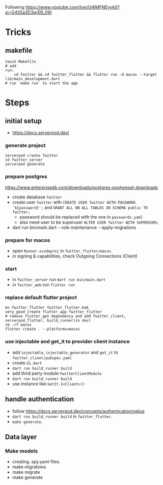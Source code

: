 Following https://www.youtube.com/live/U4iMFNEyyk0?si=G4S5a3D3qrER_09t

# Tricks
## makefile
```
touch Makefile
# add 
run: 
	cd fwitter && cd fwitter_flutter && flutter run -d macos --target lib/main_development.dart
# run `make run` to start the app
```

# Steps
## initial setup
- https://docs.serverpod.dev/

### generate project
```
serverpod create fwitter
cd fwitter_server 
serverpod generate
```

### prepare postgres
https://www.enterprisedb.com/downloads/postgres-postgresql-downloads
- create database `fwitter`
- create user `fwitter` with `CREATE USER fwitter WITH PASSWORD '${password}';` and `GRANT ALL ON ALL TABLES IN SCHEMA public TO fwitter;`
  - password should be replaced with the one in `passwords.yaml`
  - also need user to be superuser `ALTER USER fwitter WITH SUPERUSER;`
- dart run bin/main.dart --role maintenance --apply-migrations 

### prepare for macos
- open `Runner.xcodeproj` in `fwitter_flutter/macos`
- in signing & capabilities, check Outgoing Connections (Client)

### start
- in `fwitter_server` run `dart run bin/main.dart`
- in `fwitter_web` run `flutter run`


### replace default flutter project
```
mv fwitter_flutter fwitter_flutter.bak
very_good create flutter_app fwitter_flutter
# remove flutter_gen dependency and add fwitter_client, serverpod_flutter, build_runner(in dev)
rm -rf macos
flutter create . --platforms=macos
```

### use injectable and get_it to provider client instance
- add `injectable`, `injectable_generator` and `get_it` to `fwitter_client/pubspec.yaml`
- create `di.dart`
- `dart run build_runner build`
- add third party module `FwitterClientModule`
- `dart run build_runner build`
- use instance like `GetIt.I<Client>()`

## handle authentication
- follow https://docs.serverpod.dev/concepts/authentication/setup
- `dart run build_runner build` in `fwitter_flutter`.
- `make generate`.

## Data layer
### Make models
- creating .spy.yaml files.
- make migrations
- make migrate
- make generate